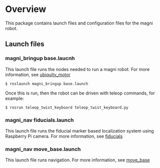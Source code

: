 
# Overview

This package contains launch files and configuration files for the magni robot.

## Launch files

### magni_bringup base.laucnh

This launch file runs the nodes needed to run a magni robot.
For more information, see [ubiquity_motor](https://github.com/UbiquityRobotics/ubiquity_motor)

    $ roslaunch magni_bringup base.launch

Once this is run, then the robot can be driven with teleop commands, for example:

    $ rosrun teleop_twist_keyboard teleop_twist_keyboard.py

### magni_nav fiducials.launch

This launch file runs the fiducial marker based localization system using Raspberry Pi
camera.
For more information, see [fiducials](https://github.com/UbiquityRobotics/fiducials)

### magni_nav move_base.launch

This launch file runs navigation.
For more information, see [move_base](http://wiki.ros.org/move_base)

